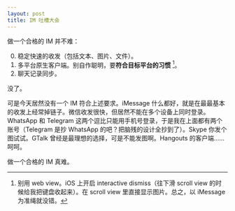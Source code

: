```yaml
---
layout: post
title: IM 吐槽大会
---
```


做一个合格的 IM 并不难：

0. 稳定快速的收发（包括文本、图片、文件）。
0. 多平台原生客户端。别自作聪明，要**符合目标平台的习惯** [^1]。
0. 聊天记录同步。

没了。

可是今天居然没有一个 IM 符合上述要求。iMessage 什么都好，就是在最最基本的收发上经常掉链子。微信收发很快，但居然不能在多个设备上同时登录。WhatsApp 和 Telegram 这两个逗比只能用手机号登录，于是我在上面都有两个账号（Telegram 是抄 WhatsApp 的吧？把脑残的设计全抄到了）。Skype 你发个图试试。GTalk 曾经是最理想的选择，可是不能发图啊。Hangouts 的客户端……呵呵。

做一个合格的 IM 真难。

[^1]: 别用 web view。iOS 上开启 interactive dismiss（往下滑 scroll view 的时候给我把键盘收起来）。在 scroll view 里直接显示图片。总之，以 iMessage 为准绳就没错。
